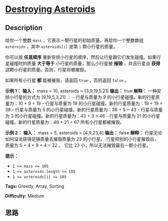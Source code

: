 # [Destroying Asteroids][title]

## Description

给你一个整数 `mass` ，它表示一颗行星的初始质量。再给你一个整数数组 `asteroids` ，其中 `asteroids[i]` 是第 `i`
颗小行星的质量。

你可以按 **任意顺序**  重新安排小行星的顺序，然后让行星跟它们发生碰撞。如果行星碰撞时的质量 **大于等于**  小行星的质量，那么小行星被
**摧毁**  ，并且行星会 **获得**  这颗小行星的质量。否则，行星将被摧毁。

如果所有小行星 **都**  能被摧毁，请返回 `true` ，否则返回 `false` 。



**示例 1：**
            **输入：** mass = 10, asteroids = [3,9,19,5,21]    **输出：** true    **解释：** 一种安排小行星的方式为 [9,19,5,3,21] ：    - 行星与质量为 9 的小行星碰撞。新的行星质量为：10 + 9 = 19    - 行星与质量为 19 的小行星碰撞。新的行星质量为：19 + 19 = 38    - 行星与质量为 5 的小行星碰撞。新的行星质量为：38 + 5 = 43    - 行星与质量为 3 的小行星碰撞。新的行星质量为：43 + 3 = 46    - 行星与质量为 21 的小行星碰撞。新的行星质量为：46 + 21 = 67    所有小行星都被摧毁。    

**示例 2：**
            **输入：** mass = 5, asteroids = [4,9,23,4]    **输出：** false    **解释：**    行星无论如何没法获得足够质量去摧毁质量为 23 的小行星。    行星把别的小行星摧毁后，质量为 5 + 4 + 9 + 4 = 22 。    它比 23 小，所以无法摧毁最后一颗小行星。



**提示：**

  * `1 <= mass <= 105`
  * `1 <= asteroids.length <= 105`
  * `1 <= asteroids[i] <= 105`


**Tags:** Greedy, Array, Sorting

**Difficulty:** Medium

## 思路

[title]: https://leetcode-cn.com/problems/destroying-asteroids
